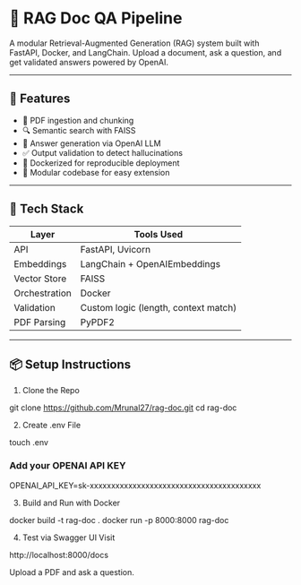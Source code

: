 # 🧠 RAG Doc QA Pipeline

A modular Retrieval-Augmented Generation (RAG) system built with FastAPI, Docker, and LangChain. Upload a document, ask a question, and get validated answers powered by OpenAI.

---

## 🚀 Features

- 📄 PDF ingestion and chunking
- 🔍 Semantic search with FAISS
- 🤖 Answer generation via OpenAI LLM
- ✅ Output validation to detect hallucinations
- 🐳 Dockerized for reproducible deployment
- 🔧 Modular codebase for easy extension

---

## 🧱 Tech Stack

| Layer            | Tools Used                          |
|------------------|-------------------------------------|
| API              | FastAPI, Uvicorn                    |
| Embeddings       | LangChain + OpenAIEmbeddings        |
| Vector Store     | FAISS                               |
| Orchestration    | Docker                              |
| Validation       | Custom logic (length, context match)|
| PDF Parsing      | PyPDF2                              |

---

## 📦 Setup Instructions

1. Clone the Repo

git clone https://github.com/Mrunal27/rag-doc.git
cd rag-doc

2. Create .env File

touch .env

### Add your OPENAI API KEY

OPENAI_API_KEY=sk-xxxxxxxxxxxxxxxxxxxxxxxxxxxxxxxxxxxxxxxx

3. Build and Run with Docker

docker build -t rag-doc .
docker run -p 8000:8000 rag-doc

4. Test via Swagger UI
Visit

http://localhost:8000/docs

Upload a PDF and ask a question.


